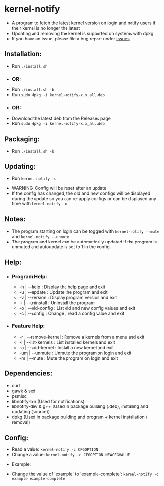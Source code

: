 # kernel-notify
 - A program to fetch the latest kernel version on login and notify users if their kernel is no longer the latest
 - Updating and removing the kernel is supported on systems with dpkg
 - If you have an issue, please file a bug report under [Issues](https://github.com/Dragon8oy/kernel-notify/issues "Issues")

## Installation:
 * Run `./install.sh`
 - ### OR:
 * Run `./install.sh -b`
 * Run `sudo dpkg -i kernel-notify-x.x_all.deb`
 - ### OR:
 * Download the latest deb from the Releases page
 * Run `sudo dpkg -i kernel-notify-x.x_all.deb`

## Packaging:
 * Run `./install.sh -b`

## Updating:
 * Run `kernel-notify -u`
 - WARNING: Config will be reset after an update
 - If the config has changed, the old and new configs will be displayed during the update so you can re-apply configs or can be displayed any time with `kernel-notify -o`

## Notes:
 * The program starting on login can be toggled with `kernel-notify --mute` and `kernel-notify --unmute`
 * The program and kernel can be automatically updated if the program is unmuted and autoupdate is set to 1 in the config

## Help:
 - ### Program Help:
   * -h  | --help       : Display the help page and exit
   * -u  | --update     : Update the program and exit
   * -v  | --version    : Display program version and exit
   * -i  | --uninstall  : Uninstall the program
   * -o  | --old-config : List old and new config values and exit
   * -c  | --config     : Change / read a config value and exit

 - ### Feature Help:
   * -r  | --remove-kernel : Remove a kernels from a menu and exit
   * -l  | --list-kernels  : List installed kernels and exit
   * -a  | --add-kernel    : Install a new kernel and exit
   * -um | --unmute        : Unmute the program on login and exit
   * -m  | --mute          : Mute the program on login and exit

## Dependencies:
 * curl
 * gawk & sed
 * psmisc
 * libnotify-bin (Used for notifications)
 * libnotify-dev & g++ (Used in package building (.deb), installing and updating (source))
 * dpkg (Used in package building and program + kernel installation / removal)

## Config:
 * Read a value:   `kernel-notify -c CFGOPTION`
 * Change a value: `kernel-notify -c CFGOPTION NEWCFGVALUE`

 - Example:
 * Change the value of 'example' to 'example-complete': `kernel-notify -c example example-complete`
